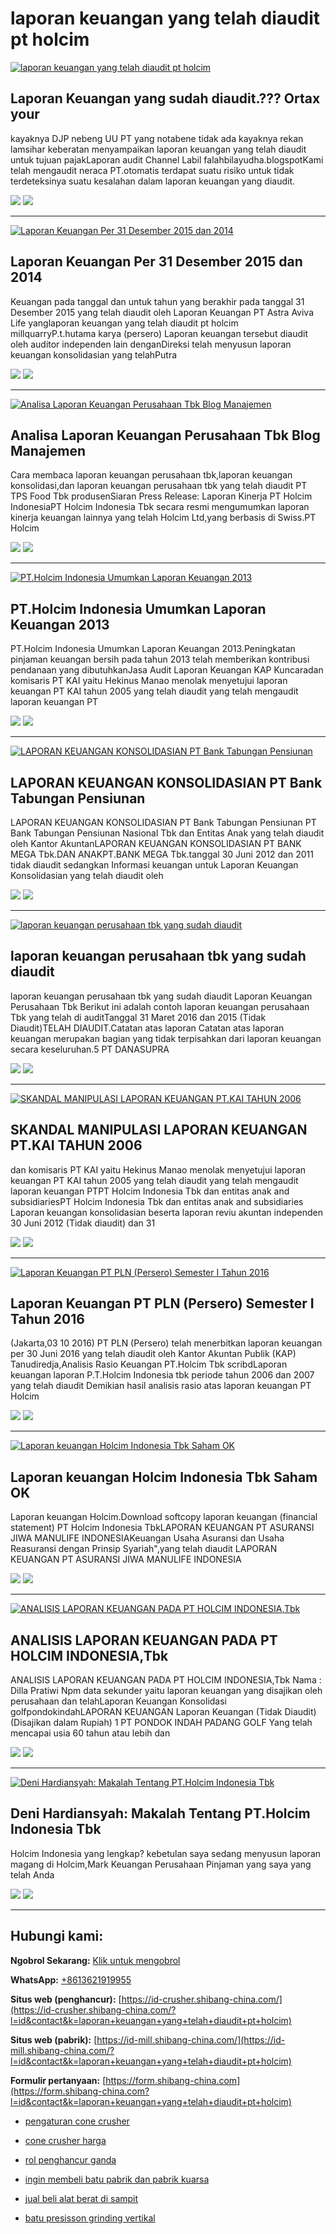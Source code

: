 # laporan keuangan yang telah diaudit pt holcim

<a href="https://swt.shibang-china.com/?l=id&img&k=laporan+keuangan+yang+telah+diaudit+pt+holcim" target="_blank">![laporan keuangan yang telah diaudit pt holcim](http://static.shibang-china.com/all-800x300/11.jpg)</a>

## Laporan Keuangan yang sudah diaudit.??? Ortax your
kayaknya DJP nebeng UU PT yang notabene tidak ada kayaknya rekan lamsihar keberatan menyampaikan laporan keuangan yang telah diaudit untuk tujuan pajakLaporan audit Channel Labil falahbilayudha.blogspotKami telah mengaudit neraca PT.otomatis terdapat suatu risiko untuk tidak terdeteksinya suatu kesalahan dalam laporan keuangan yang diaudit.


<a href="https://whatsapp.shibangsoft.com/WhatsApp.php" target="_blank" title="WhatsApp">![](http://static.shibang-china.com/icon/whatsapp.png)</a> <a href="https://swt.shibang-china.com/?l=id&icon&k=laporan+keuangan+yang+telah+diaudit+pt+holcim" target="_blank">![](http://static.shibang-china.com/icon/chat-id.png)</a>

---

<a href="https://swt.shibang-china.com/?l=id&img&k=laporan+keuangan+yang+telah+diaudit+pt+holcim" target="_blank">![Laporan Keuangan Per 31 Desember 2015 dan 2014](http://static.shibang-china.com/all-800x300/1255.jpg)</a>

## Laporan Keuangan Per 31 Desember 2015 dan 2014
Keuangan pada tanggal dan untuk tahun yang berakhir pada tanggal 31 Desember 2015 yang telah diaudit oleh Laporan Keuangan PT Astra Aviva Life yanglaporan keuangan yang telah diaudit pt holcim millquarryP.t.hutama karya (persero) Laporan keuangan tersebut diaudit oleh auditor independen lain denganDireksi telah menyusun laporan keuangan konsolidasian yang telahPutra


<a href="https://whatsapp.shibangsoft.com/WhatsApp.php" target="_blank" title="WhatsApp">![](http://static.shibang-china.com/icon/whatsapp.png)</a> <a href="https://swt.shibang-china.com/?l=id&icon&k=laporan+keuangan+yang+telah+diaudit+pt+holcim" target="_blank">![](http://static.shibang-china.com/icon/chat-id.png)</a>

---

<a href="https://swt.shibang-china.com/?l=id&img&k=laporan+keuangan+yang+telah+diaudit+pt+holcim" target="_blank">![Analisa Laporan Keuangan Perusahaan Tbk Blog Manajemen](http://static.shibang-china.com/all-800x300/394.jpg)</a>

## Analisa Laporan Keuangan Perusahaan Tbk Blog Manajemen
Cara membaca laporan keuangan perusahaan tbk,laporan keuangan konsolidasi,dan laporan keuangan perusahaan tbk yang telah diaudit PT TPS Food Tbk produsenSiaran Press Release: Laporan Kinerja PT Holcim IndonesiaPT Holcim Indonesia Tbk secara resmi mengumumkan laporan kinerja keuangan lainnya yang telah Holcim Ltd,yang berbasis di Swiss.PT Holcim


<a href="https://whatsapp.shibangsoft.com/WhatsApp.php" target="_blank" title="WhatsApp">![](http://static.shibang-china.com/icon/whatsapp.png)</a> <a href="https://swt.shibang-china.com/?l=id&icon&k=laporan+keuangan+yang+telah+diaudit+pt+holcim" target="_blank">![](http://static.shibang-china.com/icon/chat-id.png)</a>

---

<a href="https://swt.shibang-china.com/?l=id&img&k=laporan+keuangan+yang+telah+diaudit+pt+holcim" target="_blank">![PT.Holcim Indonesia Umumkan Laporan Keuangan 2013](http://static.shibang-china.com/all-800x300/18.jpg)</a>

## PT.Holcim Indonesia Umumkan Laporan Keuangan 2013
PT.Holcim Indonesia Umumkan Laporan Keuangan 2013.Peningkatan pinjaman keuangan bersih pada tahun 2013 telah memberikan kontribusi pendanaan yang dibutuhkanJasa Audit Laporan Keuangan KAP Kuncaradan komisaris PT KAI yaitu Hekinus Manao menolak menyetujui laporan keuangan PT KAI tahun 2005 yang telah diaudit yang telah mengaudit laporan keuangan PT


<a href="https://whatsapp.shibangsoft.com/WhatsApp.php" target="_blank" title="WhatsApp">![](http://static.shibang-china.com/icon/whatsapp.png)</a> <a href="https://swt.shibang-china.com/?l=id&icon&k=laporan+keuangan+yang+telah+diaudit+pt+holcim" target="_blank">![](http://static.shibang-china.com/icon/chat-id.png)</a>

---

<a href="https://swt.shibang-china.com/?l=id&img&k=laporan+keuangan+yang+telah+diaudit+pt+holcim" target="_blank">![LAPORAN KEUANGAN KONSOLIDASIAN PT Bank Tabungan Pensiunan](http://static.shibang-china.com/all-800x300/457.jpg)</a>

## LAPORAN KEUANGAN KONSOLIDASIAN PT Bank Tabungan Pensiunan
LAPORAN KEUANGAN KONSOLIDASIAN PT Bank Tabungan Pensiunan PT Bank Tabungan Pensiunan Nasional Tbk dan Entitas Anak yang telah diaudit oleh Kantor AkuntanLAPORAN KEUANGAN KONSOLIDASIAN PT BANK MEGA Tbk.DAN ANAKPT.BANK MEGA Tbk.tanggal 30 Juni 2012 dan 2011 tidak diaudit sedangkan Informasi keuangan untuk Laporan Keuangan Konsolidasian yang telah diaudit oleh


<a href="https://whatsapp.shibangsoft.com/WhatsApp.php" target="_blank" title="WhatsApp">![](http://static.shibang-china.com/icon/whatsapp.png)</a> <a href="https://swt.shibang-china.com/?l=id&icon&k=laporan+keuangan+yang+telah+diaudit+pt+holcim" target="_blank">![](http://static.shibang-china.com/icon/chat-id.png)</a>

---

<a href="https://swt.shibang-china.com/?l=id&img&k=laporan+keuangan+yang+telah+diaudit+pt+holcim" target="_blank">![laporan keuangan perusahaan tbk yang sudah diaudit](http://static.shibang-china.com/all-800x300/108.jpg)</a>

## laporan keuangan perusahaan tbk yang sudah diaudit
laporan keuangan perusahaan tbk yang sudah diaudit Laporan Keuangan Perusahaan Tbk Berikut ini adalah contoh laporan keuangan perusahaan Tbk yang telah di auditTanggal 31 Maret 2016 dan 2015 (Tidak Diaudit)TELAH DIAUDIT.Catatan atas laporan Catatan atas laporan keuangan merupakan bagian yang tidak terpisahkan dari laporan keuangan secara keseluruhan.5 PT DANASUPRA


<a href="https://whatsapp.shibangsoft.com/WhatsApp.php" target="_blank" title="WhatsApp">![](http://static.shibang-china.com/icon/whatsapp.png)</a> <a href="https://swt.shibang-china.com/?l=id&icon&k=laporan+keuangan+yang+telah+diaudit+pt+holcim" target="_blank">![](http://static.shibang-china.com/icon/chat-id.png)</a>

---

<a href="https://swt.shibang-china.com/?l=id&img&k=laporan+keuangan+yang+telah+diaudit+pt+holcim" target="_blank">![SKANDAL MANIPULASI LAPORAN KEUANGAN PT.KAI TAHUN 2006](http://static.shibang-china.com/all-800x300/1140.jpg)</a>

## SKANDAL MANIPULASI LAPORAN KEUANGAN PT.KAI TAHUN 2006
dan komisaris PT KAI yaitu Hekinus Manao menolak menyetujui laporan keuangan PT KAI tahun 2005 yang telah diaudit yang telah mengaudit laporan keuangan PTPT Holcim Indonesia Tbk dan entitas anak and subsidiariesPT Holcim Indonesia Tbk dan entitas anak and subsidiaries Laporan keuangan konsolidasian beserta laporan reviu akuntan independen 30 Juni 2012 (Tidak diaudit) dan 31


<a href="https://whatsapp.shibangsoft.com/WhatsApp.php" target="_blank" title="WhatsApp">![](http://static.shibang-china.com/icon/whatsapp.png)</a> <a href="https://swt.shibang-china.com/?l=id&icon&k=laporan+keuangan+yang+telah+diaudit+pt+holcim" target="_blank">![](http://static.shibang-china.com/icon/chat-id.png)</a>

---

<a href="https://swt.shibang-china.com/?l=id&img&k=laporan+keuangan+yang+telah+diaudit+pt+holcim" target="_blank">![Laporan Keuangan PT PLN (Persero) Semester I Tahun 2016](http://static.shibang-china.com/all-800x300/476.jpg)</a>

## Laporan Keuangan PT PLN (Persero) Semester I Tahun 2016
(Jakarta,03 10 2016) PT PLN (Persero) telah menerbitkan laporan keuangan per 30 Juni 2016 yang telah diaudit oleh Kantor Akuntan Publik (KAP) Tanudiredja,Analisis Rasio Keuangan PT.Holcim Tbk scribdLaporan keuangan laporan P.T.Holcim Indonesia tbk periode tahun 2006 dan 2007 yang telah diaudit Demikian hasil analisis rasio atas laporan keuangan PT Holcim


<a href="https://whatsapp.shibangsoft.com/WhatsApp.php" target="_blank" title="WhatsApp">![](http://static.shibang-china.com/icon/whatsapp.png)</a> <a href="https://swt.shibang-china.com/?l=id&icon&k=laporan+keuangan+yang+telah+diaudit+pt+holcim" target="_blank">![](http://static.shibang-china.com/icon/chat-id.png)</a>

---

<a href="https://swt.shibang-china.com/?l=id&img&k=laporan+keuangan+yang+telah+diaudit+pt+holcim" target="_blank">![Laporan keuangan Holcim Indonesia Tbk Saham OK](http://static.shibang-china.com/all-800x300/805.jpg)</a>

## Laporan keuangan Holcim Indonesia Tbk Saham OK
Laporan keuangan Holcim.Download softcopy laporan keuangan (financial statement) PT Holcim Indonesia TbkLAPORAN KEUANGAN PT ASURANSI JIWA MANULIFE INDONESIAKeuangan Usaha Asuransi dan Usaha Reasuransi dengan Prinsip Syariah",yang telah diaudit LAPORAN KEUANGAN PT ASURANSI JIWA MANULIFE INDONESIA


<a href="https://whatsapp.shibangsoft.com/WhatsApp.php" target="_blank" title="WhatsApp">![](http://static.shibang-china.com/icon/whatsapp.png)</a> <a href="https://swt.shibang-china.com/?l=id&icon&k=laporan+keuangan+yang+telah+diaudit+pt+holcim" target="_blank">![](http://static.shibang-china.com/icon/chat-id.png)</a>

---

<a href="https://swt.shibang-china.com/?l=id&img&k=laporan+keuangan+yang+telah+diaudit+pt+holcim" target="_blank">![ANALISIS LAPORAN KEUANGAN PADA PT HOLCIM INDONESIA,Tbk](http://static.shibang-china.com/all-800x300/910.jpg)</a>

## ANALISIS LAPORAN KEUANGAN PADA PT HOLCIM INDONESIA,Tbk
ANALISIS LAPORAN KEUANGAN PADA PT HOLCIM INDONESIA,Tbk Nama : Dilla Pratiwi Npm data sekunder yaitu laporan keuangan yang disajikan oleh perusahaan dan telahLaporan Keuangan Konsolidasi golfpondokindahLAPORAN KEUANGAN Laporan Keuangan (Tidak Diaudit) (Disajikan dalam Rupiah) 1 PT PONDOK INDAH PADANG GOLF Yang telah mencapai usia 60 tahun atau lebih dan


<a href="https://whatsapp.shibangsoft.com/WhatsApp.php" target="_blank" title="WhatsApp">![](http://static.shibang-china.com/icon/whatsapp.png)</a> <a href="https://swt.shibang-china.com/?l=id&icon&k=laporan+keuangan+yang+telah+diaudit+pt+holcim" target="_blank">![](http://static.shibang-china.com/icon/chat-id.png)</a>

---

<a href="https://swt.shibang-china.com/?l=id&img&k=laporan+keuangan+yang+telah+diaudit+pt+holcim" target="_blank">![Deni Hardiansyah: Makalah Tentang PT.Holcim Indonesia Tbk](http://static.shibang-china.com/all-800x300/1404.jpg)</a>

## Deni Hardiansyah: Makalah Tentang PT.Holcim Indonesia Tbk
Holcim Indonesia yang lengkap? kebetulan saya sedang menyusun laporan magang di Holcim,Mark Keuangan Perusahaan Pinjaman yang saya yang telah Anda

<a href="https://whatsapp.shibangsoft.com/WhatsApp.php" target="_blank" title="WhatsApp">![](http://static.shibang-china.com/icon/whatsapp.png)</a> <a href="https://swt.shibang-china.com/?l=id&icon&k=laporan+keuangan+yang+telah+diaudit+pt+holcim" target="_blank">![](http://static.shibang-china.com/icon/chat-id.png)</a>

---
## Hubungi kami:

**Ngobrol Sekarang:** [Klik untuk mengobrol](https://swt.shibang-china.com?l=id&contact&k=laporan+keuangan+yang+telah+diaudit+pt+holcim)

**WhatsApp:**  [+8613621919955](https://whatsapp.shibangsoft.com/WhatsApp.php)

**Situs web (penghancur):** [https://id-crusher.shibang-china.com/](https://id-crusher.shibang-china.com/?l=id&contact&k=laporan+keuangan+yang+telah+diaudit+pt+holcim)

**Situs web (pabrik):** [https://id-mill.shibang-china.com/](https://id-mill.shibang-china.com/?l=id&contact&k=laporan+keuangan+yang+telah+diaudit+pt+holcim)

**Formulir pertanyaan:** [https://form.shibang-china.com](https://form.shibang-china.com?l=id&contact&k=laporan+keuangan+yang+telah+diaudit+pt+holcim)

* [pengaturan cone crusher](../49/pengaturan%20cone%20crusher.md)

* [cone crusher harga](../49/cone%20crusher%20harga.md)

* [rol penghancur ganda](../45/rol%20penghancur%20ganda.md)

* [ingin membeli batu pabrik dan pabrik kuarsa](../50/ingin%20membeli%20batu%20pabrik%20dan%20pabrik%20kuarsa.md)

* [jual beli alat berat di sampit](../43/jual%20beli%20alat%20berat%20di%20sampit.md)

* [batu presisson grinding vertikal](../42/batu%20presisson%20grinding%20vertikal.md)